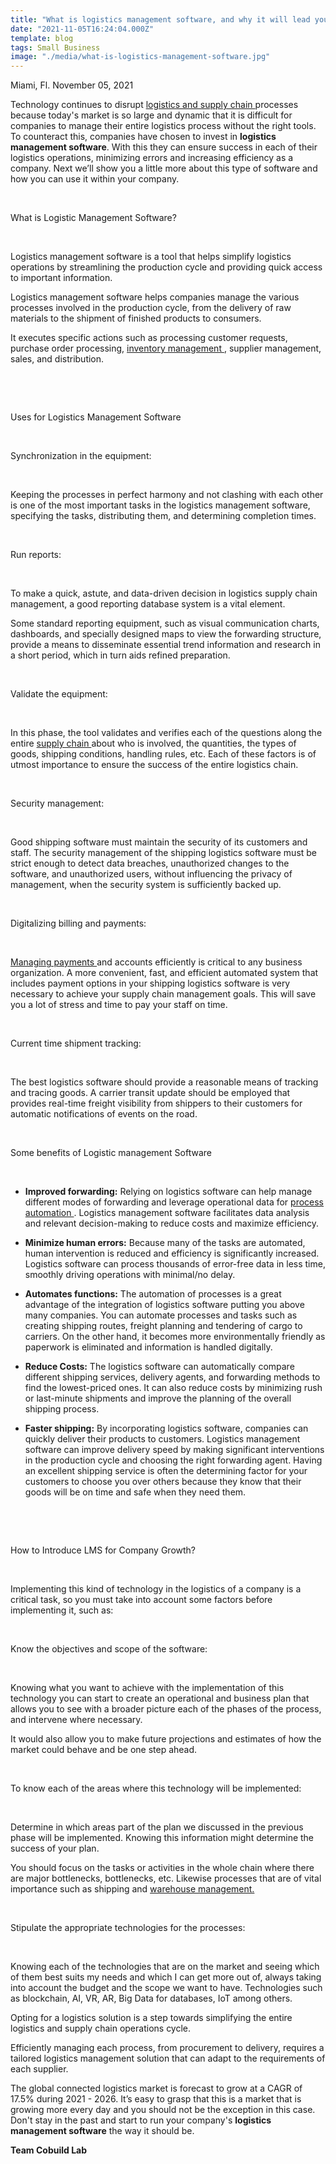 ```yaml
---
title: "What is logistics management software, and why it will lead your company to grow right from the start"
date: "2021-11-05T16:24:04.000Z"
template: blog
tags: Small Business
image: "./media/what-is-logistics-management-software.jpg"
---
```


Miami, Fl. November 05, 2021

Technology continues to disrupt <a target="_blank" href="https://www.cobuildlab.com/blog/benefits-of-artificial-intelligence-in-the-logistics-and-supply-chain-process-of-retail-companies/"> logistics and supply chain </a> processes because today's market is so large and dynamic that it is difficult for companies to manage their entire logistics process without the right tools. To counteract this, companies have chosen to invest in **logistics management software**. With this they can ensure success in each of their logistics operations, minimizing errors and increasing efficiency as a company. Next we’ll show you a little more about this type of software and how you can use it within your company.

<br>

<title-2>What is Logistic Management Software?</title-2>

<br>

Logistics management software is a tool that helps simplify logistics operations by streamlining the production cycle and providing quick access to important information. 

Logistics management software helps companies manage the various processes involved in the production cycle, from the delivery of raw materials to the shipment of finished products to consumers. 

It executes specific actions such as processing customer requests, purchase order processing, <a target="_blank" href="https://www.cobuildlab.com/blog/software-trends-for-inventory-management/"> inventory management </a>, supplier management, sales, and distribution.

<br>

<youtube-video id="4-QU7WiVxh8"></youtube-video>

<br>

<title-2>Uses for Logistics Management Software</title-2>

<br>

<title-3>Synchronization in the equipment:</title-3>

<br>

Keeping the processes in perfect harmony and not clashing with each other is one of the most important tasks in the logistics management software, specifying the tasks, distributing them, and determining completion times.

<br>

<title-3>Run reports:</title-3>

<br>

To make a quick, astute, and data-driven decision in logistics supply chain management, a good reporting database system is a vital element. 

Some standard reporting equipment, such as visual communication charts, dashboards, and specially designed maps to view the forwarding structure, provide a means to disseminate essential trend information and research in a short period, which in turn aids refined preparation.   

<br>

<title-3>Validate the equipment:</title-3>

<br>

In this phase, the tool validates and verifies each of the questions along the entire <a target="_blank" href="https://www.cobuildlab.com/blog/IoT-in-supply-chain-management/"> supply chain </a> about who is involved, the quantities, the types of goods, shipping conditions, handling rules, etc. Each of these factors is of utmost importance to ensure the success of the entire logistics chain.

<br>

<title-3>Security management:</title-3>

<br>

Good shipping software must maintain the security of its customers and staff. The security management of the shipping logistics software must be strict enough to detect data breaches, unauthorized changes to the software, and unauthorized users, without influencing the privacy of management, when the security system is sufficiently backed up.

<br>

<title-3>Digitalizing billing and payments:</title-3>

<br>

<a target="_blank" href="https://www.cobuildlab.com/blog/How-and-why-payment-digitization-goes-hand-in-hand-with-the-world-supply-chains/"> Managing payments </a> and accounts efficiently is critical to any business organization. A more convenient, fast, and efficient automated system that includes payment options in your shipping logistics software is very necessary to achieve your supply chain management goals. This will save you a lot of stress and time to pay your staff on time.

<br>

<title-3>Current time shipment tracking:</title-3>

<br>

The best logistics software should provide a reasonable means of tracking and tracing goods. A carrier transit update should be employed that provides real-time freight visibility from shippers to their customers for automatic notifications of events on the road.

<br>

<title-2>Some benefits of Logistic management Software</title-2>

<br>

* **Improved forwarding:** Relying on logistics software can help manage different modes of forwarding and leverage operational data for <a target="_blank" href="https://www.cobuildlab.com/blog/top-benefits-of-robotic-process-automation-in-logistics/"> process automation </a>. Logistics management software facilitates data analysis and relevant decision-making to reduce costs and maximize efficiency.

* **Minimize human errors:** Because many of the tasks are automated, human intervention is reduced and efficiency is significantly increased. Logistics software can process thousands of error-free data in less time, smoothly driving operations with minimal/no delay.

* **Automates functions:** The automation of processes is a great advantage of the integration of logistics software putting you above many companies. You can automate processes and tasks such as creating shipping routes, freight planning and tendering of cargo to carriers. On the other hand, it becomes more environmentally friendly as paperwork is eliminated and information is handled  digitally.

* **Reduce Costs:** The logistics software can automatically compare different shipping services, delivery agents, and forwarding methods to find the lowest-priced ones. It can also reduce costs by minimizing rush or last-minute shipments and improve the planning of the overall shipping process.

* **Faster shipping:** By incorporating logistics software, companies can quickly deliver their products to customers. Logistics management software can improve delivery speed by making significant interventions in the production cycle and choosing the right forwarding agent. Having an excellent shipping service is often the determining factor for your customers to choose you over others because they know that their goods will be on time and safe when they need them.

<br>

<youtube-video id="pQ1NGXkMFqM"></youtube-video>

<br>

<title-2>How to Introduce LMS for Company Growth?</title-2>

<br>

Implementing this kind of technology in the logistics of a company is a critical task, so you must take into account some factors before implementing it, such as: 

<br>

<title-3>Know the objectives and scope of the software:</title-3>

<br>

Knowing what you want to achieve with the implementation of this technology you can start to create an operational and business plan that allows you to see with a broader picture each of the phases of the process, and intervene where necessary. 

It would also allow you to make future projections and estimates of how the market could behave and be one step ahead.

<br>

<title-3>To know each of the areas where this technology will be implemented:</title-3>

<br>

Determine in which areas part of the plan we discussed in the previous phase will be implemented. Knowing this information might determine the success of your plan. 

You should focus on the tasks or activities in the whole chain where there are major bottlenecks, bottlenecks, etc. Likewise processes that are of vital importance such as shipping and <a target="_blank" href="https://www.cobuildlab.com/blog/AI-powered-robots-for-warehousing/"> warehouse management. </a>

<br>

<title-3>Stipulate the appropriate technologies for the processes:</title-3>

<br>

Knowing each of the technologies that are on the market and seeing which of them best suits my needs and which I can get more out of, always taking into account the budget and the scope we want to have. Technologies such as blockchain, AI, VR, AR, Big Data for databases, IoT among others. 

Opting for a logistics solution is a step towards simplifying the entire logistics and supply chain operations cycle. 

Efficiently managing each process, from procurement to delivery, requires a tailored logistics management solution that can adapt to the requirements of each supplier. 

The global connected logistics market is forecast to grow at a CAGR of 17.5% during 2021 - 2026. It’s easy to grasp that  this is a market that is growing more every day and you should not be the exception in this case. Don't stay in the past and start to run your company's **logistics management software** the way it should be.

**Team Cobuild Lab**

